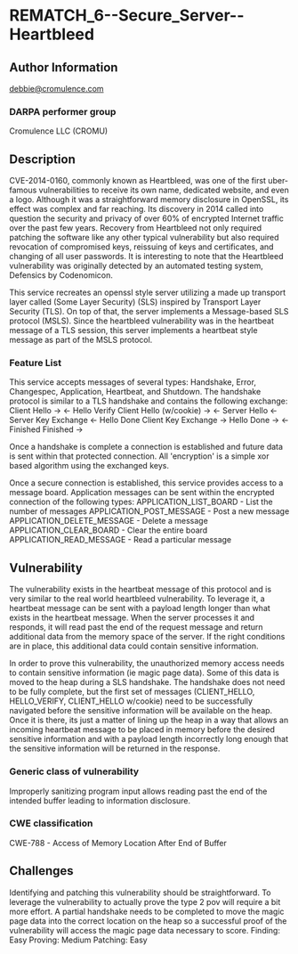 # REMATCH_6--Secure_Server--Heartbleed

## Author Information

debbie@cromulence.com

### DARPA performer group
Cromulence LLC (CROMU)

## Description
CVE-2014-0160, commonly known as Heartbleed, was one of the first uber-famous vulnerabilities to receive its own name, dedicated website, and even a logo. Although it was a straightforward memory disclosure in OpenSSL, its effect was complex and far reaching. Its discovery in 2014 called into question the security and privacy of over 60% of encrypted Internet traffic over the past few years. Recovery from Heartbleed not only required patching the software like any other typical vulnerability but also required revocation of compromised keys, reissuing of keys and certificates, and changing of all user passwords. It is interesting to note that the Heartbleed vulnerability was originally detected by an automated testing system, Defensics by Codenomicon. 

This service recreates an openssl style server utilizing a made up transport layer called (Some Layer Security) (SLS) inspired by Transport Layer Security (TLS).  On top of that, the server implements a Message-based SLS protocol (MSLS). Since the heartbleed vulnerability was in the heartbeat message of a TLS session, this server implements a heartbeat style message as part of the MSLS protocol. 

### Feature List
This service accepts messages of several types:
  Handshake, Error, Changespec, Application, Heartbeat, and Shutdown. 
The handshake protocol is similar to a TLS handshake and contains the following exchange:
  Client Hello -> 
  <- Hello Verify
  Client Hello (w/cookie) ->
  <- Server Hello
  <- Server Key Exchange
  <- Hello Done
  Client Key Exchange ->
  Hello Done ->
  <- Finished
  Finished ->

Once a handshake is complete a connection is established and future data is sent within that protected connection. All 'encryption' is a simple xor based algorithm using the exchanged keys. 

Once a secure connection is established, this service provides access to a message board. Application messages can be sent within the encrypted connection of the following types: 
  APPLICATION_LIST_BOARD - List the number of messages
  APPLICATION_POST_MESSAGE - Post a new message
  APPLICATION_DELETE_MESSAGE - Delete a message
  APPLICATION_CLEAR_BOARD - Clear the entire board
  APPLICATION_READ_MESSAGE - Read a particular message

## Vulnerability
The vulnerability exists in the heartbeat message of this protocol and is very similar to the real world heartbleed vulnerability. To leverage it, a heartbeat message can be sent with a payload length longer than what exists in the heartbeat message. When the server processes it and responds, it will read past the end of the request message and return additional data from the memory space of the server. If the right conditions are in place, this additional data could contain sensitive information. 

In order to prove this vulnerability, the unauthorized memory access needs to contain sensitive information (ie magic page data). Some of this data is moved to the heap during a SLS handshake. The handshake does not need to be fully complete, but the first set of messages (CLIENT_HELLO, HELLO_VERIFY, CLIENT_HELLO w/cookie) need to be successfully navigated before the sensitive information will be available on the heap. Once it is there, its just a matter of lining up the heap in a way that allows an incoming heartbeat message to be placed in memory before the desired sensitive information and with a payload length incorrectly long enough that the sensitive information will be returned in the response. 


### Generic class of vulnerability
Improperly sanitizing program input allows reading past the end of the intended buffer leading to information disclosure.

### CWE classification
CWE-788 - Access of Memory Location After End of Buffer

## Challenges
Identifying and patching this vulnerability should be straightforward. To leverage the vulnerability to actually prove the type 2 pov will require a bit more effort. A partial handshake needs to be completed to move the magic page data into the correct location on the heap so a successful proof of the vulnerability will access the magic page data necessary to score. 
Finding: Easy
Proving: Medium
Patching: Easy

